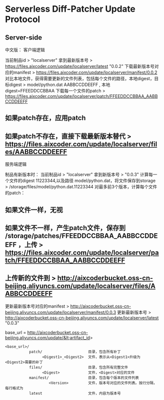 # Serverless Diff-Patcher Update Protocol

## Server-side

中文版：
客户端逻辑

当前制品id > "localserver"
拿到最新版本号  >  https://files.aixcoder.com/update/localserver/latest "0.0.2"
下载最新版本号对应的manifest > https://files.aixcoder.com/update/localserver/manifest/0.0.2
对比本地文件，获得需要更新的文件列表，包括每个文件的路径，本地digest，目标digest > model/python.dat AABBCCDDEEFF , 本地digest=FFEEDDCCBBAA
下载每一个文件的patch > https://files.aixcoder.com/update/localserver/patch/FFEEDDCCBBAA_AABBCCDDEEFF
## 如果patch存在，应用patch
## 如果patch不存在，直接下载最新版本替代 > https://files.aixcoder.com/update/localserver/files/AABBCCDDEEFF

服务端逻辑

制品有新版本时：
当前制品id > "localserver"
拿到新版本号  > "0.0.3"
计算每一个文件的digest 11223344,以及路径 model/python.dat，将文件保存到storage > /storage/files/model/python.dat.11223344
对最多前3个版本，计算每个文件的patch：
## 如果文件一样，无视
## 如果文件不一样，产生patch文件，保存到 /storage/patches/FFEEDDCCBBAA_AABBCCDDEEFF ，上传 > https://files.aixcoder.com/update/localserver/patch/FFEEDDCCBBAA_AABBCCDDEEFF
## 上传新的文件到 > http://aixcoderbucket.oss-cn-beijing.aliyuncs.com/update/localserver/files/AABBCCDDEEFF
更新最新版本号对应的manifest > http://aixcoderbucket.oss-cn-beijing.aliyuncs.com/update/localserver/manifest/0.0.3
更新最新版本号 > http://aixcoderbucket.oss-cn-beijing.aliyuncs.com/update/localserver/latest "0.0.3"

base_url = http://aixcoderbucket.oss-cn-beijing.aliyuncs.com/update/&lt;artifact_id&gt;

```
<base_url>/
           patch/                     目录，包含所有补丁
                 <Digest1>_<Digest2>  文件，表示从<Digest1>升级为<Digest2>需要的补丁
           files/                     目录，包含所有完整文件
                 <Digest>             文件，<Digest>对应的文件
           manifest/                  目录，包含每个版本的文件列表
                    <Version>         文件，版本号对应的文件列表。按行分隔，每行格式为
           latest                     文件，内容为版本号
```